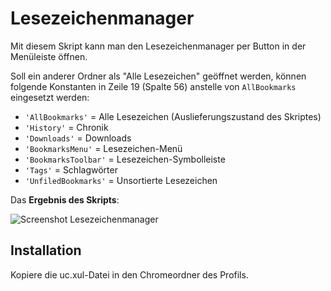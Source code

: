 # Lesezeichenmanager
Mit diesem Skript kann man den Lesezeichenmanager per Button in der Menüleiste öffnen.

Soll ein anderer Ordner als "Alle Lesezeichen" geöffnet werden, können folgende Konstanten in Zeile 19 (Spalte 56) anstelle von `AllBookmarks` 
eingesetzt werden:

- `'AllBookmarks'` = Alle Lesezeichen (Auslieferungszustand des Skriptes)
- `'History'` = Chronik
- `'Downloads'` = Downloads
- `'BookmarksMenu'` = Lesezeichen-Menü
- `'BookmarksToolbar'` = Lesezeichen-Symbolleiste
- `'Tags'` = Schlagwörter
- `'UnfiledBookmarks'` = Unsortierte Lesezeichen

Das **Ergebnis des Skripts**:

![Screenshot Lesezeichenmanager](https://github.com/ardiman/userChrome.js/raw/master/lesezeichenmanager/scr_lesezeichenmanager.png)

## Installation
Kopiere die uc.xul-Datei in den Chromeordner des Profils.
